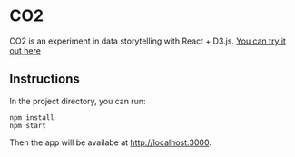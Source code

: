 # CO2

CO2 is an experiment in data storytelling with React + D3.js. [You can try it out here](https://co2.vuluong.me/)

## Instructions

In the project directory, you can run:

```
npm install
npm start
```

Then the app will be availabe at [http://localhost:3000](http://localhost:3000).
